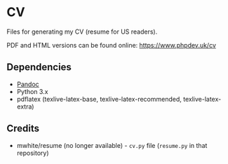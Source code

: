 # CV

Files for generating my CV (resume for US readers).

PDF and HTML versions can be found online: https://www.phpdev.uk/cv

## Dependencies

 * [Pandoc](https://pandoc.org/)
 * Python 3.x
 * pdflatex (texlive-latex-base, texlive-latex-recommended, texlive-latex-extra)

## Credits

 * mwhite/resume (no longer available) - `cv.py` file (`resume.py` in that repository)

